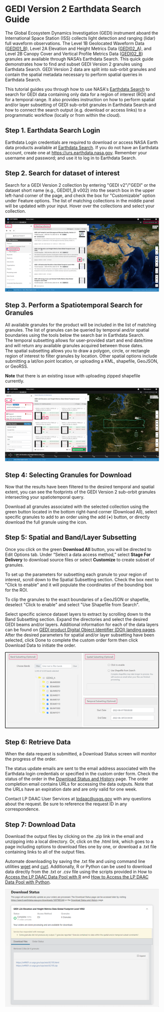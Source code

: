 # GEDI Version 2 Earthdata Search Guide

The Global Ecosystem Dynamics Investigation (GEDI) instrument aboard the International Space Station
(ISS) collects light detection and ranging (lidar) full waveform observations. The Level 1B Geolocated
Waveform Data ([GEDI01_B](https://doi.org/10.5067/GEDI/GEDI01_B.002)), Level 2A Elevation and Height Metrics Data ([GEDI02_A](https://doi.org/10.5067/GEDI/GEDI02_A.002)), and Level 2B
Canopy Cover and Vertical Profile Metrics Data ([GEDI02_B](https://doi.org/10.5067/GEDI/GEDI02_B.002)) granules are available through NASA’s Earthdata Search. This quick guide demonstrates how to find and subset GEDI Version 2 granules using Earthdata Search. GEDI Version 2 data are split into sub-orbit granules and contain the spatial metadata necessary to perform spatial queries in Earthdata Search.

This tutorial guides you through how to use NASA's [Earthdata Search](https://search.earthdata.nasa.gov/) to search for GEDI data containing only data for a region of interest (ROI) and for a temporal range. It also provides instruction on how to perform spatial and/or layer subsetting of GEDI sub-orbit granules in Earthdata Search and how to connect the search output (e.g. download or access links) to a programmatic workflow (locally or from within the cloud).  

## Step 1. Earthdata Search Login  

Earthdata Login credentials are required to download or access NASA Earth data products available at [Earthdata Search](https://search.earthdata.nasa.gov/). If you do not have an Earthdata account, create one at https://urs.earthdata.nasa.gov. 
Remember your username and password; and use it to log in to Earthdata Search.


## Step 2. Search for dataset of interest  

Search for a GEDI Version 2 collection by entering "GEDI v2"/"GEDI" or the dataset short name (e.g., GEDI01_B v002) into the search box in the upper left-hand corner of the page, and check the box for "Customizable" option under Feature options. The list of matching collections in the middle panel will be updated with your input. 
Hover over the collections and select your collection. 

![Image shows the collection search for GEDI granules in Earthdata Search](../img/collection.png)

## Step 3. Perform a Spatiotemporal Search for Granules

All available granules for the product will be included in the list of matching granules. The list of granules can be queried by temporal and/or spatial boundaries using the tools below the search bar in Earthdata Search.  
The temporal subsetting allows for user-provided start and end date/time and will return any available granules acquired between those dates.  
The spatial subsetting allows you to draw a polygon, circle, or rectangle region of interest to filter granules by location. Other spatial options include submitting a lat/lon point location, or uploading a KML, shapefile, GeoJSON, or GeoRSS.  

**Note** that there is an existing issue with uploading zipped shapefile currently.

![Image shows the spatiotemporal subset for GEDI granules in Earthdata Search](../img/granules.png)

## Step 4: Selecting Granules for Download  

Now that the results have been filtered to the desired temporal and spatial extent, you can see the footprints of the GEDI Version 2 sub-orbit granules intersecting your spatiotemporal query.  

Download all granules associated with the selected collection using the green button located in the bottom right-hand corner (Download All), select specific granules to add to an order using the add (**+**) button, or directly download the full granule using the icon.  

## Step 5: Spatial and Band/Layer Subsetting  

Once you click on the green **Download All** button, you will be directed to Edit Options tab. Under “Select a data access method,” select **Stage For Delivery** to download source files or select **Customize** to create subset of granules.

To set up the parameters for subsetting each granule to your region of interest, scroll down to the Spatial Subsetting section. Check the box next to "Click to enable" and it will populate the coordinates of the bounding box for the ROI.

To clip the granules to the exact boundaries of a GeoJSON or shapefile, deselect "Click to enable" and select "Use Shapefile from Search".

Select specific science dataset layers to extract by scrolling down to the Band Subsetting section. Expand the directories and select the desired GEDI beams and/or layers. Additional information for each of the data layers can be found on [GEDI product Digital Object Identifier (DOI) landing pages](https://lpdaac.usgs.gov/product_search/?collections=GEDI&status=Operational&view=cards&sort=title).
After the desired parameters for spatial and/or layer subsetting have been selected, click Done to complete the custom order form then click Download Data to initiate the order. 

![Image shows the customized option for GEDI data in Earthdata Search](../img/customize.png)

## Step 6: Retrieve Data  

When the data request is submitted, a Download Status screen will monitor the progress of the order.

The status update emails are sent to the email address associated with the Earthdata login credentials or specified in the custom order form. Check the status of the order in the [Download Status and History](https://search.earthdata.nasa.gov/downloads) page. The order completion email contains URLs for accessing the data outputs. Note that the URLs have an expiration date and are only valid for one week.

Contact LP DAAC User Services at <lpdaac@usgs.gov> with any questions about the request. Be sure to reference the request ID in any correspondence.

## Step 7: Download Data  

Download the output files by clicking on the .zip link in the email and unzipping into a local directory. Or, click on the .html link, which goes to a page including options to download files one by one, or download a .txt file containing links to all of the output files.   

Automate downloading by saving the .txt file and using command line utilities [wget](https://github.com/nasa/LPDAAC-Data-Resources/blob/main/guides/bulk_download_using_wget.md) and [curl](https://github.com/nasa/LPDAAC-Data-Resources/blob/main/guides/bulk_download_using_curl.md). Additionally, R or Python can be used to download data directly from the .txt or .csv file using the scripts provided in How to [Access the LP DAAC Data Pool with R](https://git.earthdata.nasa.gov/projects/LPDUR/repos/daac_data_download_r/browse) and [How to Access the LP DAAC Data Pool with Python](https://git.earthdata.nasa.gov/projects/LPDUR/repos/daac_data_download_python/browse/DAACDataDownload.py).


![Image shows the Dowanlaod Status page in Earthdata Search](../img/download.png)
